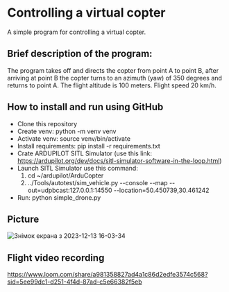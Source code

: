 # Controlling a virtual copter

A simple program for controlling a virtual copter. 


## Brief description of the program:
The program takes off and directs the copter from point A to point B, 
after arriving at point B the copter turns to an azimuth (yaw) of 350 degrees 
and returns to point A. The flight altitude is 100 meters. 
Flight speed 20 km/h.


## How to install and run using GitHub

- Clone this repository
- Create venv: python -m venv venv
- Activate venv: source venv/bin/activate
- Install requirements: pip install -r requirements.txt
- Crate ARDUPILOT SITL Simulator (use this link: https://ardupilot.org/dev/docs/sitl-simulator-software-in-the-loop.html)
- Launch SITL Simulator use this command:
    1. cd ~/ardupilot/ArduCopter
    2. ../Tools/autotest/sim_vehicle.py --console --map --out=udpbcast:127.0.0.1:14550 --location=50.450739,30.461242
- Run: python simple_drone.py

## Picture

![Знімок екрана з 2023-12-13 16-03-34](https://github.com/kostya-kononenko/controlling_virtual_copter/assets/107486491/414a56ba-059a-4dec-b208-b3a7b8a7542f)

## Flight video recording

https://www.loom.com/share/a981358827ad4a1c86d2edfe3574c568?sid=5ee99dc1-d251-4f4d-87ad-c5e66382f5eb

